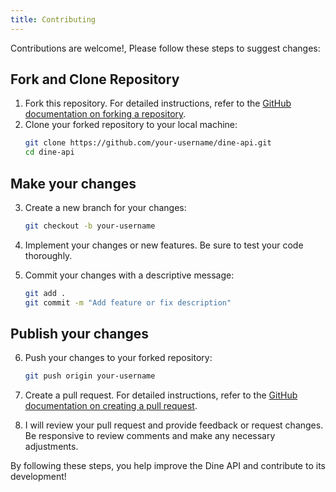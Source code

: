```yaml
---
title: Contributing
---
```

Contributions are welcome!, Please follow these steps to suggest changes:

## Fork and Clone Repository
1. Fork this repository. For detailed instructions, refer to the [GitHub documentation on forking a repository](https://docs.github.com/es/pull-requests/collaborating-with-pull-requests/working-with-forks/fork-a-repo#forking-a-repository).
2. Clone your forked repository to your local machine:
     ```bash
     git clone https://github.com/your-username/dine-api.git
     cd dine-api
     ```

## Make your changes
3. Create a new branch for your changes:
     ```bash
     git checkout -b your-username
     ```

4. Implement your changes or new features. Be sure to test your code thoroughly.

5. Commit your changes with a descriptive message:
     ```bash
     git add .
     git commit -m "Add feature or fix description"
     ```

## Publish your changes
6. Push your changes to your forked repository:
     ```bash
     git push origin your-username
     ```

7. Create a pull request. For detailed instructions, refer to the [GitHub documentation on creating a pull request](https://docs.github.com/es/pull-requests/collaborating-with-pull-requests/proposing-changes-to-your-work-with-pull-requests/creating-a-pull-request).

8. I will review your pull request and provide feedback or request changes. Be responsive to review comments and make any necessary adjustments.

By following these steps, you help improve the Dine API and contribute to its development!
